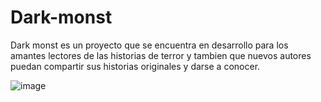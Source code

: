 # Dark-monst
Dark monst es un proyecto que se encuentra en desarrollo para 
los amantes lectores de las historias de terror y tambien que
nuevos autores puedan compartir sus historias originales y darse a conocer.

![image](https://github.com/IvanPuenteB/dark-monst/assets/148298119/f6e41e1f-d6a0-4c8f-aad3-e723fcd87338)

